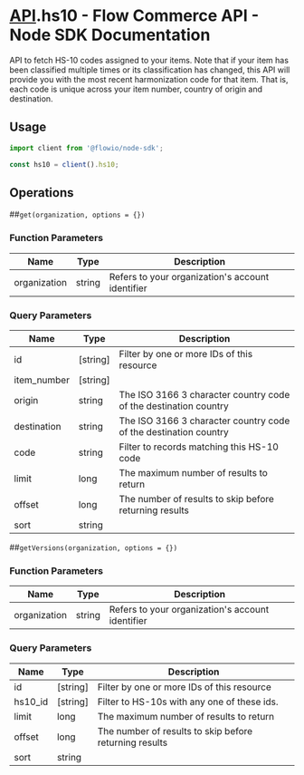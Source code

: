 # [API](README.md).hs10 - Flow Commerce API - Node SDK Documentation

API to fetch HS-10 codes assigned to your items. Note that if your item has been classified multiple times or its classification has changed, this API will provide you with the most recent harmonization code for that item. That is, each code is unique across your item number, country of origin and destination.

## Usage

```JavaScript
import client from '@flowio/node-sdk';

const hs10 = client().hs10;
```

## Operations

##`get(organization, options = {})`

### Function Parameters

| Name  | Type | Description |
| ---- | ---- | ---- |
| organization | string | Refers to your organization&#x27;s account identifier |

### Query Parameters

| Name  | Type | Description |
| ---- | ---- | ---- |
| id | [string] | Filter by one or more IDs of this resource |
| item_number | [string] |  |
| origin | string | The ISO 3166 3 character country code of the destination country |
| destination | string | The ISO 3166 3 character country code of the destination country |
| code | string | Filter to records matching this HS-10 code |
| limit | long | The maximum number of results to return |
| offset | long | The number of results to skip before returning results |
| sort | string |  |

##`getVersions(organization, options = {})`

### Function Parameters

| Name  | Type | Description |
| ---- | ---- | ---- |
| organization | string | Refers to your organization&#x27;s account identifier |

### Query Parameters

| Name  | Type | Description |
| ---- | ---- | ---- |
| id | [string] | Filter by one or more IDs of this resource |
| hs10_id | [string] | Filter to HS-10s with any one of these ids. |
| limit | long | The maximum number of results to return |
| offset | long | The number of results to skip before returning results |
| sort | string |  |


